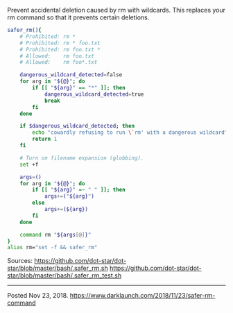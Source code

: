 Prevent accidental deletion caused by rm with wildcards. This replaces your rm command so that it prevents certain deletions.

```bash
safer_rm(){
    # Prohibited: rm *
    # Prohibited: rm * foo.txt
    # Prohibited: rm foo.txt *
    # Allowed:    rm foo.txt
    # Allowed:    rm foo*.txt

    dangerous_wildcard_detected=false
    for arg in "${@}"; do
        if [[ "${arg}" == "*" ]]; then
            dangerous_wildcard_detected=true
            break
        fi
    done

    if $dangerous_wildcard_detected; then
        echo "cowardly refusing to run \`rm' with a dangerous wildcard"
        return 1
    fi

    # Turn on filename expansion (globbing).
    set +f

    args=()
    for arg in "${@}"; do
        if [[ "${arg}" =~ " " ]]; then
            args+=("${arg}")
        else
            args+=(${arg})
        fi
    done

    command rm "${args[@]}"
}
alias rm="set -f && safer_rm"
```

Sources:
https://github.com/dot-star/dot-star/blob/master/bash/.safer_rm.sh
https://github.com/dot-star/dot-star/blob/master/bash/.safer_rm_test.sh

---

Posted Nov 23, 2018.
https://www.darklaunch.com/2018/11/23/safer-rm-command
